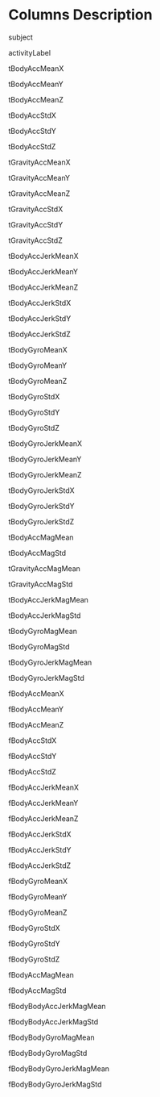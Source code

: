 Columns Description
=================

subject

activityLabel

tBodyAccMeanX

tBodyAccMeanY

tBodyAccMeanZ

tBodyAccStdX

tBodyAccStdY

tBodyAccStdZ

tGravityAccMeanX

tGravityAccMeanY  

tGravityAccMeanZ

tGravityAccStdX

tGravityAccStdY

tGravityAccStdZ

tBodyAccJerkMeanX 

tBodyAccJerkMeanY

tBodyAccJerkMeanZ

tBodyAccJerkStdX

tBodyAccJerkStdY

tBodyAccJerkStdZ      

tBodyGyroMeanX

tBodyGyroMeanY

tBodyGyroMeanZ

tBodyGyroStdX

tBodyGyroStdY     

tBodyGyroStdZ

tBodyGyroJerkMeanX

tBodyGyroJerkMeanY

tBodyGyroJerkMeanZ

tBodyGyroJerkStdX  

tBodyGyroJerkStdY

tBodyGyroJerkStdZ

tBodyAccMagMean

tBodyAccMagStd

tGravityAccMagMean   

tGravityAccMagStd

tBodyAccJerkMagMean

tBodyAccJerkMagStd

tBodyGyroMagMean

tBodyGyroMagStd

tBodyGyroJerkMagMean

tBodyGyroJerkMagStd

fBodyAccMeanX

fBodyAccMeanY

fBodyAccMeanZ        

fBodyAccStdX

fBodyAccStdY

fBodyAccStdZ

fBodyAccJerkMeanX

fBodyAccJerkMeanY   

fBodyAccJerkMeanZ

fBodyAccJerkStdX

fBodyAccJerkStdY

fBodyAccJerkStdZ

fBodyGyroMeanX          

fBodyGyroMeanY

fBodyGyroMeanZ

fBodyGyroStdX

fBodyGyroStdY

fBodyGyroStdZ 

fBodyAccMagMean

fBodyAccMagStd

fBodyBodyAccJerkMagMean

fBodyBodyAccJerkMagStd

fBodyBodyGyroMagMean  

fBodyBodyGyroMagStd

fBodyBodyGyroJerkMagMean

fBodyBodyGyroJerkMagStd
